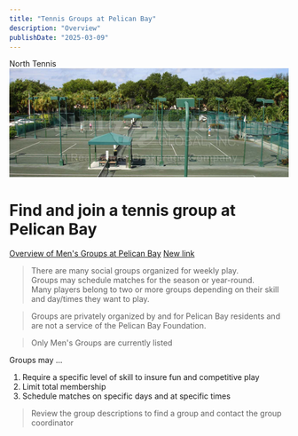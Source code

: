 ```yaml
---
title: "Tennis Groups at Pelican Bay"
description: "Overview"
publishDate: "2025-03-09"
---
```


North Tennis\
![courts](/page/content-images/tennis-courts.png)
# Find and join a tennis group at Pelican Bay

[Overview of Men's Groups at Pelican Bay](page/groupsummaries/)
[New link](https://pelicanbaytennisgroups.com/page/groupsummaries/)

>There are many social groups organized for weekly play.<br>
>Groups may schedule matches for the season or year-round.<br>
>Many players belong to two or more groups depending on their skill and day/times they want to play.<br>

>Groups are privately organized by and for Pelican Bay residents and are not a service of the Pelican Bay Foundation.

>Only Men's Groups are currently listed 

Groups may ...
1. Require a specific level of skill to insure fun and competitive play
2. Limit total membership
3. Schedule matches on specific days and at specific times

> Review the group descriptions to find a group and contact the group coordinator

